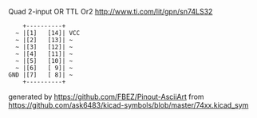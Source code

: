 Quad 2-input OR
TTL Or2
http://www.ti.com/lit/gpn/sn74LS32


	    +----------+
	  ~ |[1]   [14]| VCC
	  ~ |[2]   [13]| ~
	  ~ |[3]   [12]| ~
	  ~ |[4]   [11]| ~
	  ~ |[5]   [10]| ~
	  ~ |[6]   [ 9]| ~
	GND |[7]   [ 8]| ~
	    +----------+


generated by https://github.com/FBEZ/Pinout-AsciiArt from https://github.com/ask6483/kicad-symbols/blob/master/74xx.kicad_sym